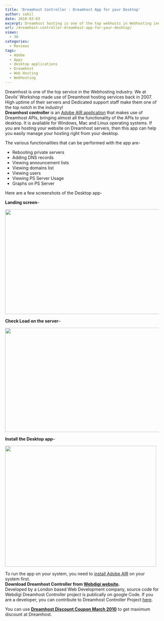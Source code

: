 ```yaml
---
title: 'Dreamhost Controller : Dreamhost App for your Desktop'
author: sahil
date: 2010-03-03
excerpt: Dreamhost hosting is one of the top webhosts in Webhosting industry. If you are hosting your website on Dreamhost servers, then this app can help you easily manage your hosting right from your desktop. Dreamhost controller is an Adobe AIR application that makes use of Dreamhost APIs, bringing almost all the functionality of the APIs to your desktop. It is available for Windows, Mac and Linux operating systems.
url: /dreamhost-controller-dreamhost-app-for-your-desktop/
views:
  - 38
categories:
  - Reviews
tags:
  - Adobe
  - Apps
  - desktop applications
  - Dreamhost
  - Web Hosting
  - Webhosting
---
```

Dreamhost is one of the top service in the Webhosting industry. We at Devils&#8217; Workshop made use of Dreamhost hosting services back in 2007. High uptime of their servers and Dedicated support staff make them one of the top notch in the industry!  
**Dreamhost controller** is an <a title="Adobe AIR application" href="http://devilsworkshop.org/8-super-apps-by-adobe-air-to-supercharge-your-pc/" target="_blank">Adobe AIR application</a> that makes use of Dreamhost APIs, bringing almost all the functionality of the APIs to your desktop. It is available for Windows, Mac and Linux operating systems. If you are hosting your website on Dreamhost servers, then this app can help you easily manage your hosting right from your desktop.

The various functionalities that can be performed with the app are-

  * Rebooting private servers
  * Adding DNS records
  * Viewing announcement lists
  * Viewing domains list
  * Viewing users
  * Viewing PS Server Usage
  * Graphs on PS Server

Here are a few screenshots of the Desktop app-

**Landing screen**&#8211;

<a rel="attachment wp-att-21145" href="http://devilsworkshop.org/dreamhost-controller-dreamhost-app-for-your-desktop/home-3/"><img class="alignnone size-full wp-image-21145" title="home" src="http://cdn.devilsworkshop.org/files/2010/03/home.png" alt="" width="600" height="343" /></a>

**Check Load on the server**&#8211;

<a rel="attachment wp-att-21147" href="http://devilsworkshop.org/dreamhost-controller-dreamhost-app-for-your-desktop/loadcheck/"><img class="alignnone size-full wp-image-21147" title="loadcheck" src="http://cdn.devilsworkshop.org/files/2010/03/loadcheck.png" alt="" width="600" height="341" /></a>

**Install the Desktop app**&#8211;

<a rel="attachment wp-att-21144" href="http://devilsworkshop.org/dreamhost-controller-dreamhost-app-for-your-desktop/installconfirm/"><img class="alignnone size-full wp-image-21144" title="installconfirm" src="http://cdn.devilsworkshop.org/files/2010/03/installconfirm.png" alt="" width="495" height="396" /></a>

To run the app on your system, you need to <a href="http://get.adobe.com/air/" onclick="_gaq.push(['_trackEvent', 'outbound-article', 'http://get.adobe.com/air/', 'install Adobe AIR']);" title="install Adobe AIR"  target="_blank">install Adobe AIR</a> on your system first.  
**Download Dreamhost Controller from <a href="http://www.webdigi.co.uk/blog/apps/dreamhost-controller-using-api/" onclick="_gaq.push(['_trackEvent', 'outbound-article', 'http://www.webdigi.co.uk/blog/apps/dreamhost-controller-using-api/', 'Webdigi website']);" title="webdigi - Download Dreamhost Controller"  target="_blank">Webdigi website</a>.**  
Developed by a London based Web Development company, source code for Webdigi Dreamhost Controller project is publically on google Code. If you are a developer, you can contribute to Dreamhost Controller Project <a href="http://code.google.com/p/webdigicontroller/" onclick="_gaq.push(['_trackEvent', 'outbound-article', 'http://code.google.com/p/webdigicontroller/', 'here']);" title="Dreamhost Controller Code"  target="_blank">here</a>.

You can use **<a title="Dreamhost Ddiscount Coupon March 2010" href="http://devilsworkshop.org/dreamhost-discount-coupon-march-2010/" target="_blank">Dreamhost Discount Coupon March 2010</a>** to get maximum discount at Dreamhost.
